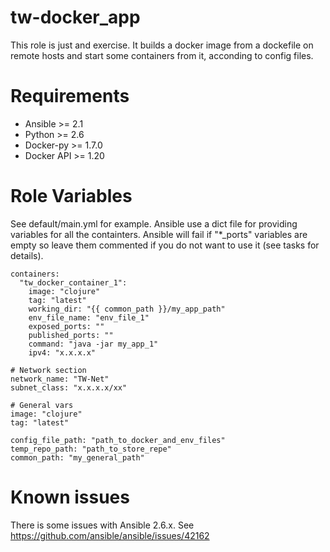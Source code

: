 # tw-docker_app
This role is just and exercise. It builds a docker image from a dockefile on remote hosts and start some containers from it, acconding to config files.

# Requirements

* Ansible >= 2.1
* Python >= 2.6
* Docker-py >= 1.7.0
* Docker API >= 1.20

# Role Variables

See default/main.yml for example. Ansible use a dict file for providing variables for all the containters. Ansible will fail if "*_ports" variables are empty so leave them commented if you do not want to use it (see tasks for details).

    containers:
      "tw_docker_container_1":
        image: "clojure"
        tag: "latest"
        working_dir: "{{ common_path }}/my_app_path"
        env_file_name: "env_file_1"
        exposed_ports: ""
        published_ports: ""
        command: "java -jar my_app_1"
        ipv4: "x.x.x.x"

    # Network section
    network_name: "TW-Net"
    subnet_class: "x.x.x.x/xx"

    # General vars
    image: "clojure"
    tag: "latest"

    config_file_path: "path_to_docker_and_env_files"
    temp_repo_path: "path_to_store_repe"
    common_path: "my_general_path"

# Known issues
There is some issues with Ansible 2.6.x. See https://github.com/ansible/ansible/issues/42162
